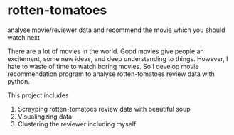 # rotten-tomatoes
analyse movie/reviewer data and recommend the movie which you should watch next

There are a lot of movies in the world.
Good movies give people an excitement, some new ideas, and deep understanding to things.
However, I hate to waste of time to watch boring movies.
So I develop movie recommendation program to analyse rotten-tomatoes review data with python.

This project includes 
1. Scrayping rotten-tomatoes review data with beautiful soup
2. Visualingzing data
3. Clustering the reviewer including myself

